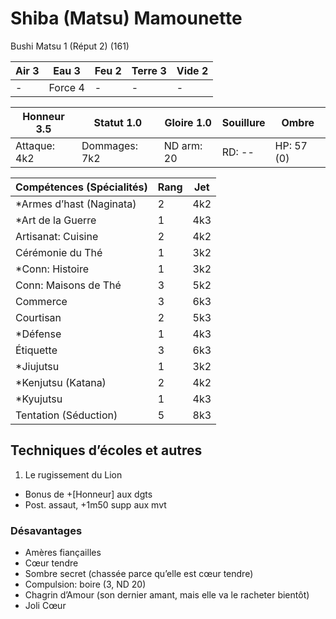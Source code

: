 # Shiba (Matsu) Mamounette

Bushi Matsu 1 (Réput 2) (161)

| **Air** 3     | **Eau** 3     | **Feu** 2     | **Terre** 3   | **Vide** 2
| ------------- | ------------- | ------------- | ------------- | -------------
| -             | Force 4       | -             | -             | -

| Honneur 3.5   | Statut 1.0    | Gloire 1.0    | Souillure     | Ombre
| ------------- | ------------- | ------------- | ------------- | -------------
| Attaque: 4k2  | Dommages: 7k2 | ND arm: 20    | RD: --        | HP: 57 (0)

| Compétences (Spécialités)                     | Rang  | Jet
| --------------------------------------------- | ----- | -------
| *Armes d’hast (Naginata)                      | 2     | 4k2
| *Art de la Guerre                             | 1     | 4k3
| Artisanat: Cuisine                            | 2     | 4k2
| Cérémonie du Thé                              | 1     | 3k2
| *Conn: Histoire                               | 1     | 3k2
| Conn: Maisons de Thé                          | 3     | 5k2
| Commerce                                      | 3     | 6k3
| Courtisan                                     | 2     | 5k3
| *Défense                                      | 1     | 4k3
| Étiquette                                     | 3     | 6k3
| *Jiujutsu                                     | 1     | 3k2
| *Kenjutsu (Katana)                            | 2     | 4k2
| *Kyujutsu                                     | 1     | 4k3
| Tentation (Séduction)                         | 5     | 8k3

## Techniques d’écoles et autres

1. Le rugissement du Lion
  * Bonus de +[Honneur] aux dgts
  * Post. assaut, +1m50 supp aux mvt

### Désavantages

* Amères fiançailles
* Cœur tendre
* Sombre secret (chassée parce qu’elle est cœur tendre)
* Compulsion: boire (3, ND 20)
* Chagrin d’Amour (son dernier amant, mais elle va le racheter bientôt)
* Joli Cœur